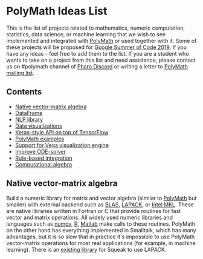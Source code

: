 # PolyMath Ideas List

This is the list of projects related to mathematics, numeric computation, statistics, data science, or machine learning that we wish to see implemented and integrated with [PolyMath](https://github.com/PolyMathOrg/PolyMath) or used together with it. Some of these projects will be proposed for [Google Summer of Code 2019](https://developers.google.com/open-source/gsoc/timeline). If you have any ideas - feel free to add them to the list. If you are a student who wants to take on a project from this list and need assistance, please contact us on #polymath channel of [Pharo Discord](https://pharo.org/community) or writing a letter to [PolyMath mailing list](http://groups.google.com/group/polymath-project).

## Contents
- [Native vector-matrix algebra](#native-vector-matrix-algebra)
- [DataFrame](#dataframe)
- [NLP library](#nlp-library)
- [Data visualizations](#data-visualizations)
- [Keras-style API on top of TensorFlow](#keras-style-api-on-top-of-tensorflow)
- [PolyMath examples](#polymath-examples)
- [Support for Vega visualization engine](#support-for-vega-visualization-engine)
- [Improve ODE-solver](#improve-ode-solver)
- [Rule-based integration](#rule-based-integration)
- [Computational algebra](#computational-algebra)

## Native vector-matrix algebra

Build a numeric library for matrix and vector algebra (similar to [PolyMath](https://github.com/PolyMathOrg/PolyMath) but smaller) with external backend such as  [BLAS](http://www.netlib.org/blas/), [LAPACK](http://www.netlib.org/lapack/), or [Intel MKL](https://software.intel.com/en-us/mkl). These are native libraries written in Fortran or C that provide routines for fast vector and matrix operations. All widely used numeric libraries and languages such as [numpy](http://www.numpy.org/), [R](https://www.r-project.org/), [Matlab](https://www.mathworks.com/products/matlab.html) make calls to these routines. PolyMath on the other hand has everything implemented in Smalltalk, which has many advantages, but it is so slow that in practice it's impossible to use PolyMath vector-matrix operations for most real applications (for example, in machine learning). There is an [existing library](http://www.squeaksource.com/Smallapack.html) for Squeak to use LAPACK.

## DataFrame

[PolyMath DataFrame](https://github.com/PolyMathOrg/DataFrame) is a Smalltalk library similar to [pandas](https://pandas.pydata.org/) in Python or [data.frames](https://www.rdocumentation.org/packages/base/versions/3.5.1/topics/data.frame) in R. It implements data structures for processing and analysing tabular data which is an essential part of data science and machine learning workflow. DataFrame needs a lot of improvement, both fixing the existing features and adding new ones.

## NLP library

We need a natural language processing (NLP) library entirely written in Pharo with functionality similar to [NLTK](https://www.nltk.org/) or [Spacy](https://spacy.io/): [part of speech (PoS) tagging](https://en.wikipedia.org/wiki/Part-of-speech_tagging), [named entity recognition (NER)](https://en.wikipedia.org/wiki/Named-entity_recognition), [lemmatization](https://en.wikipedia.org/wiki/Lemmatisation), [stemming](https://en.wikipedia.org/wiki/Stemming), [word sense disambiguation](https://en.wikipedia.org/wiki/Word-sense_disambiguation), [tf-idf](https://en.wikipedia.org/wiki/Tf%E2%80%93idf), [n-grams](https://en.wikipedia.org/wiki/N-gram), various metrics etc. There is an [existing NLP library](https://github.com/mark-watson/nlp_smalltalk) that implements part of the mentioned features.

## Data visualizations

We need a simple and powerful data visualization (charting) library similar to [ggplot](https://ggplot2.tidyverse.org/) and based on [The Grammar of Graphics](https://www.amazon.com/Grammar-Graphics-Statistics-Computing/dp/0387245448/ref=as_li_ss_tl?ie=UTF8&qid=1477928463&sr=8-1&keywords=the+grammar+of+graphics&linkCode=sl1&tag=ggplot2-20&linkId=f0130e557161b83fbe97ba0e9175c431). Inspiration can also be taken from Python's [matplotlib](https://matplotlib.org/) and [seaborn](https://seaborn.pydata.org/) but they do not follow the Grammar (which is very preferable). The library must be entirely implemented in Pharo, elements of visualization must be objects that allow interaction and can be inspected. This can be done by using [Telescope's Geometry library](https://github.com/TelescopeSt/Geometry) as back-end. Existing libraries for data visualization in Pharo include [Roassal's charting functionalities](http://agilevisualization.com/AgileVisualization/Grapher/0203-Grapher.html) and [a bridge to Python's matplotlib](https://github.com/juliendelplanque/MatplotLibBridge), however none of them fully satisfies the conditions listed above.

## Keras-style API on top of TensorFlow

[PolyMathOrg](https://github.com/PolyMathOrg/libtensorflow-pharo-bindings) provides bindings to use [TensorFlow](https://www.tensorflow.org/) inside [Pharo](https://pharo.org/). We need to design a high-level API similar to [Keras](https://keras.io/) that would be easy to work with and allow fast experimentation. There is an [existing bridge](https://github.com/ObjectProfile/KerasWrapper) that calls Keras functions from Python. We need to have similar API with [Pharo TensorFlow](https://github.com/PolyMathOrg/libtensorflow-pharo-bindings) as a backend.

## PolyMath examples

More PolyMath examples, have more integration with [Roassal](http://agilevisualization.com/) and/or [GToolkit](https://github.com/feenkcom/gtoolkit).

## Support for Vega visualization engine

Add support for [Vega visualization engine](https://vega.github.io/vega/).

## Improve ODE-solver

PolyMath has [a simple ODE-solver](https://github.com/PolyMathOrg/PolyMath/tree/development/src/Math-ODE). We would like to have more elaborate ways of solving ODE like [the ones in Julia](https://openresearchsoftware.metajnl.com/articles/10.5334/jors.151/).

## Rule-based integration

Implement rule-based integration such as [Rubi](https://rulebasedintegration.org/).

## Computational algebra

Add support for [GAP - Groups, Algorithms, Programming - a System for Computational Discrete Algebra computational algebra](https://www.gap-system.org/). There is an [existing implementation](https://github.com/len/Mathematics) in Cuis Smalltalk.
